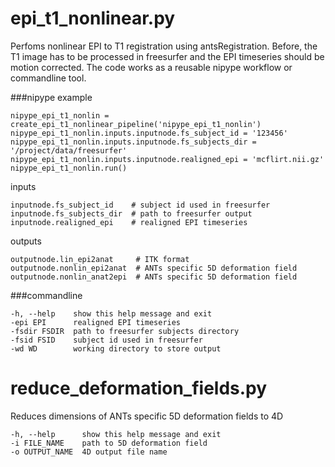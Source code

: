 epi_t1_nonlinear.py
================

Perfoms nonlinear EPI to T1 registration using antsRegistration. 
Before, the T1 image has to be processed in freesurfer and the EPI timeseries should be motion corrected.
The code works as a reusable nipype workflow or commandline tool. 

###nipype
example
```
nipype_epi_t1_nonlin = create_epi_t1_nonlinear_pipeline('nipype_epi_t1_nonlin')
nipype_epi_t1_nonlin.inputs.inputnode.fs_subject_id = '123456'
nipype_epi_t1_nonlin.inputs.inputnode.fs_subjects_dir = '/project/data/freesurfer'
nipype_epi_t1_nonlin.inputs.inputnode.realigned_epi = 'mcflirt.nii.gz'
nipype_epi_t1_nonlin.run()
```

inputs
```
inputnode.fs_subject_id    # subject id used in freesurfer
inputnode.fs_subjects_dir  # path to freesurfer output
inputnode.realigned_epi    # realigned EPI timeseries
```

outputs
```
outputnode.lin_epi2anat     # ITK format
outputnode.nonlin_epi2anat  # ANTs specific 5D deformation field
outputnode.nonlin_anat2epi  # ANTs specific 5D deformation field
```


###commandline

```
-h, --help    show this help message and exit
-epi EPI      realigned EPI timeseries
-fsdir FSDIR  path to freesurfer subjects directory
-fsid FSID    subject id used in freesurfer
-wd WD        working directory to store output
```





reduce_deformation_fields.py
================

Reduces dimensions of ANTs specific 5D deformation fields to 4D
```
-h, --help      show this help message and exit
-i FILE_NAME    path to 5D deformation field
-o OUTPUT_NAME  4D output file name
```

